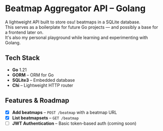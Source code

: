 # Beatmap Aggregator API – Golang

A lightweight API built to store osu! beatmaps in a SQLite database.  
This serves as a boilerplate for future Go projects — and possibly a base for a frontend later on.  
It's also my personal playground while learning and experimenting with Golang.

## Tech Stack

- **Go** 1.21
- **GORM** – ORM for Go
- **SQLite3** – Embedded database
- **Chi** – Lightweight HTTP router

## Features & Roadmap

- [x] **Add beatmaps** – `POST /beatmap` with a beatmap URL
- [x] **List beatmapsets** – `GET /beatmap`
- [ ] **JWT Authentication** – Basic token-based auth (coming soon)
